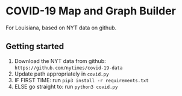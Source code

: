 # COVID-19 Map and Graph Builder

For Louisiana, based on NYT data on github.

## Getting started

1) Download the NYT data from github: `https://github.com/nytimes/covid-19-data`
2) Update path appropriately in `covid.py`
3) IF FIRST TIME: run `pip3 install -r requirements.txt`
4) ELSE go straight to: run `python3 covid.py`
